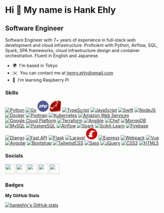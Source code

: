 Hi 👋 My name is Hank Ehly
==========================

Software Engineer
-----------------

Software Engineer with 7+ years of experience in full-stack web development and cloud infrastructure. Proficient with Python, Airflow, SQL, Spark, SPA frameworks, cloud infrastructure design and container orchestration. Fluent in English and Japanese.

* 🌍  I'm based in Tokyo
* ✉️  You can contact me at [henry.ehly@gmail.com](mailto:henry.ehly@gmail.com)
* 🧠  I'm learning Raspberry Pi

### Skills


<p align="left">
<!-- languages -->
<a href="https://www.python.org/" target="_blank" rel="noreferrer"><img src="https://raw.githubusercontent.com/danielcranney/readme-generator/main/public/icons/skills/python-colored.svg" width="36" height="36" alt="Python" /></a>
<a href="https://go.dev/doc/" target="_blank" rel="noreferrer"><img src="https://raw.githubusercontent.com/danielcranney/readme-generator/main/public/icons/skills/go-colored.svg" width="36" height="36" alt="Go" /></a>
<a href="https://www.php.net/" target="_blank" rel="noreferrer"><img src="img/php.png" width="36" height="36" alt="PHP" /></a>
<a href="https://www.ruby-lang.org/" target="_blank" rel="noreferrer"><img src="img/ruby.png" width="36" height="36" alt="Ruby" /></a>
<a href="https://www.typescriptlang.org/" target="_blank" rel="noreferrer"><img src="https://raw.githubusercontent.com/danielcranney/readme-generator/main/public/icons/skills/typescript-colored.svg" width="36" height="36" alt="TypeScript" /></a>
<a href="https://developer.mozilla.org/en-US/docs/Web/JavaScript" target="_blank" rel="noreferrer"><img src="https://raw.githubusercontent.com/danielcranney/readme-generator/main/public/icons/skills/javascript-colored.svg" width="36" height="36" alt="JavaScript" /></a>
<a href="https://developer.apple.com/swift/" target="_blank" rel="noreferrer"><img src="https://raw.githubusercontent.com/danielcranney/readme-generator/main/public/icons/skills/swift-colored.svg" width="36" height="36" alt="Swift" /></a>
<a href="https://nodejs.org/en/" target="_blank" rel="noreferrer"><img src="https://raw.githubusercontent.com/danielcranney/readme-generator/main/public/icons/skills/nodejs-colored.svg" width="36" height="36" alt="NodeJS" /></a>
<!-- infra -->
<a href="https://www.docker.com/" target="_blank" rel="noreferrer"><img src="https://www.docker.com/wp-content/uploads/2022/03/vertical-logo-monochromatic.png" width="36" height="36" alt="Docker" /></a>
<a href="https://podman.io/" target="_blank" rel="noreferrer"><img src="https://cdn-ak.f.st-hatena.com/images/fotolife/t/tnk4on/20210922/20210922053538.png" width="36" height="36" alt="Podman" /></a>
<a href="https://kubernetes.io/" target="_blank" rel="noreferrer"><img src="https://public-constructor.com/wp-content/uploads/2018/08/kubernetes_logo.png" width="36" height="36" alt="Kubernetes" /></a>
<a href="https://aws.amazon.com/" target="_blank" rel="noreferrer"><img src="https://pronto-core-cdn.prontomarketing.com/2/wp-content/uploads/sites/1614/2019/07/21743298_1406722539365107_4308832733562613967_n.png" width="36" height="36" alt="Amazon Web Services" /></a>
<a href="https://console.cloud.google.com" target="_blank" rel="noreferrer"><img src="https://img2.freepng.es/20190612/vok/kisspng-cloud-computing-google-cloud-platform-cloud-storag-google-cloud-logo-png-image-free-download-searchpn-5d01a5ae4d22e9.530730771560389038316.jpg" width="36" height="36" alt="Google Cloud Platform" /></a>
<a href="https://www.terraform.io/" target="_blank" rel="noreferrer"><img src="https://brandeps.com/logo-download/T/Terraform-logo-vector-01.svg" width="36" height="36" alt="Terraform" /></a>
<a href="https://www.ansible.com/" target="_blank" rel="noreferrer"><img src="https://encrypted-tbn0.gstatic.com/images?q=tbn:ANd9GcTFxMUn8xvTFe_VyxKkZ2amISvULap6Lg0ZD7CwuPFfeA&s" width="36" height="36" alt="Ansible" /></a>
<a href="https://docs.chef.io/ruby/" target="_blank" rel="noreferrer"><img src="https://www.clipartmax.com/png/middle/270-2709691_chef-opscode.png" width="36" height="36" alt="Chef" /></a>
<!-- databases -->
<a href="https://www.mongodb.com/" target="_blank" rel="noreferrer"><img src="https://raw.githubusercontent.com/danielcranney/readme-generator/main/public/icons/skills/mongodb-colored.svg" width="36" height="36" alt="MongoDB" /></a>
<a href="https://www.mysql.com/" target="_blank" rel="noreferrer"><img src="https://raw.githubusercontent.com/danielcranney/readme-generator/main/public/icons/skills/mysql-colored.svg" width="36" height="36" alt="MySQL" /></a>
<a href="https://www.postgresql.org/" target="_blank" rel="noreferrer"><img src="https://raw.githubusercontent.com/danielcranney/readme-generator/main/public/icons/skills/postgresql-colored.svg" width="36" height="36" alt="PostgreSQL" /></a>
<!-- frameworks -->
<a href="https://airflow.apache.org/" target="_blank" rel="noreferrer"><img src="https://airflow.apache.org/docs/apache-airflow/1.10.6/_images/pin_large.png" width="36" height="36" alt="Airflow" /></a>
<a href="https://spark.apache.org/docs/latest/api/python/" target="_blank" rel="noreferrer"><img src="http://www.dataversity.net/wp-content/uploads/2015/06/spark-logo.png" width="36" height="36" alt="Spark" /></a>
<a href="https://scikit-learn.org/" target="_blank" rel="noreferrer"><img src="https://upload.wikimedia.org/wikipedia/commons/thumb/0/05/Scikit_learn_logo_small.svg/1200px-Scikit_learn_logo_small.svg.png" width="36" height="36" alt="Scikit-Learn" /></a>
<a href="https://firebase.google.com/" target="_blank" rel="noreferrer"><img src="https://raw.githubusercontent.com/danielcranney/readme-generator/main/public/icons/skills/firebase-colored.svg" width="36" height="36" alt="Firebase" /></a>
<a href="https://www.djangoproject.com/" target="_blank" rel="noreferrer"><img src="https://raw.githubusercontent.com/danielcranney/readme-generator/main/public/icons/skills/django-colored.svg" width="36" height="36" alt="Django" /></a>
<a href="https://fastapi.tiangolo.com/" target="_blank" rel="noreferrer"><img src="https://raw.githubusercontent.com/danielcranney/readme-generator/main/public/icons/skills/fastapi-colored.svg" width="36" height="36" alt="Fast API" /></a>
<a href="https://flask.palletsprojects.com/en/2.0.x/" target="_blank" rel="noreferrer"><img src="https://raw.githubusercontent.com/danielcranney/readme-generator/main/public/icons/skills/flask-colored.svg" width="36" height="36" alt="Flask" /></a>
<a href="https://laravel.com/" target="_blank" rel="noreferrer"><img src="https://raw.githubusercontent.com/danielcranney/readme-generator/main/public/icons/skills/laravel-colored.svg" width="36" height="36" alt="Laravel" /></a>
<a href="https://rubyonrails.org/" target="_blank" rel="noreferrer"><img src="img/rails.png" width="36" height="36" alt="Ruby on Rails" /></a>
<a href="https://expressjs.com/" target="_blank" rel="noreferrer"><img src="https://raw.githubusercontent.com/danielcranney/readme-generator/main/public/icons/skills/express-colored.svg" width="36" height="36" alt="Express" /></a>
<!-- frontend -->
<a href="https://webpack.js.org/" target="_blank" rel="noreferrer"><img src="https://raw.githubusercontent.com/danielcranney/readme-generator/main/public/icons/skills/webpack-colored.svg" width="36" height="36" alt="Webpack" /></a>
<a href="https://vuejs.org/" target="_blank" rel="noreferrer"><img src="https://raw.githubusercontent.com/danielcranney/readme-generator/main/public/icons/skills/vuejs-colored.svg" width="36" height="36" alt="Vue" /></a>
<a href="https://angular.io/" target="_blank" rel="noreferrer"><img src="https://raw.githubusercontent.com/danielcranney/readme-generator/main/public/icons/skills/angularjs-colored.svg" width="36" height="36" alt="Angular" /></a>
<a href="https://getbootstrap.com/" target="_blank" rel="noreferrer"><img src="https://raw.githubusercontent.com/danielcranney/readme-generator/main/public/icons/skills/bootstrap-colored.svg" width="36" height="36" alt="Bootstrap" /></a>
<a href="https://tailwindcss.com/" target="_blank" rel="noreferrer"><img src="https://raw.githubusercontent.com/danielcranney/readme-generator/main/public/icons/skills/tailwindcss-colored.svg" width="36" height="36" alt="TailwindCSS" /></a>
<a href="https://sass-lang.com/" target="_blank" rel="noreferrer"><img src="https://raw.githubusercontent.com/danielcranney/readme-generator/main/public/icons/skills/sass-colored.svg" width="36" height="36" alt="Sass" /></a>
<a href="https://jquery.com/" target="_blank" rel="noreferrer"><img src="https://raw.githubusercontent.com/danielcranney/readme-generator/main/public/icons/skills/jquery-colored.svg" width="36" height="36" alt="JQuery" /></a>
<a href="https://www.w3.org/TR/CSS/#css" target="_blank" rel="noreferrer"><img src="https://raw.githubusercontent.com/danielcranney/readme-generator/main/public/icons/skills/css3-colored.svg" width="36" height="36" alt="CSS3" /></a>
<a href="https://developer.mozilla.org/en-US/docs/Glossary/HTML5" target="_blank" rel="noreferrer"><img src="https://raw.githubusercontent.com/danielcranney/readme-generator/main/public/icons/skills/html5-colored.svg" width="36" height="36" alt="HTML5" /></a>
</p>


### Socials

<p align="left"> 
<a href="https://www.github.com/hankehly" target="_blank" rel="noreferrer"><img src="https://raw.githubusercontent.com/danielcranney/readme-generator/main/public/icons/socials/github.svg" width="32" height="32" /></a> 
<a href="https://qiita.com/hankehly" target="_blank" rel="noreferrer"><img src="https://cdn.qiita.com/assets/public/push_notification/image-qiitan-572179a3bbde375850422ea48b2b6272.png" width="32" height="32" /></a> 
<a href="https://www.linkedin.com/in/hankehly" target="_blank" rel="noreferrer"><img src="https://raw.githubusercontent.com/danielcranney/readme-generator/main/public/icons/socials/linkedin.svg" width="32" height="32" /></a> 
<a href="http://www.medium.com/@hankehly" target="_blank" rel="noreferrer"><img src="https://raw.githubusercontent.com/danielcranney/readme-generator/main/public/icons/socials/medium.svg" width="32" height="32" /></a> 
<a href="https://www.twitter.com/hankehly" target="_blank" rel="noreferrer"><img src="https://raw.githubusercontent.com/danielcranney/readme-generator/main/public/icons/socials/twitter.svg" width="32" height="32" /></a>
</p>

### Badges

<b>My GitHub Stats</b>

<a href="http://www.github.com/hankehly"><img src="https://github-readme-stats.vercel.app/api?username=hankehly&show_icons=true&hide=&count_private=true&title_color=0891b2&text_color=ffffff&icon_color=0891b2&bg_color=1c1917&hide_border=true&show_icons=true" alt="hankehly's GitHub stats" /></a>
